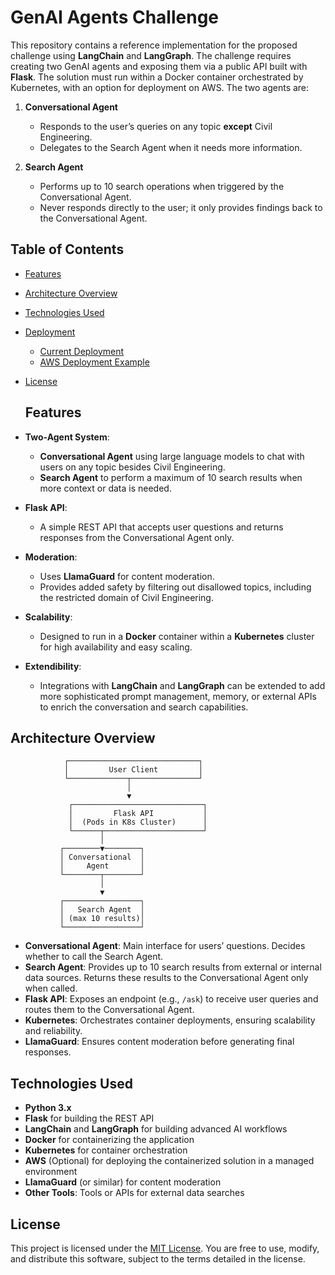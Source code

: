 # GenAI Agents Challenge

This repository contains a reference implementation for the proposed challenge using **LangChain** and **LangGraph**. The challenge requires creating two GenAI agents and exposing them via a public API built with **Flask**. The solution must run within a Docker container orchestrated by Kubernetes, with an option for deployment on AWS. The two agents are:

1. **Conversational Agent**  
   - Responds to the user’s queries on any topic **except** Civil Engineering.  
   - Delegates to the Search Agent when it needs more information.  

2. **Search Agent**  
   - Performs up to 10 search operations when triggered by the Conversational Agent.  
   - Never responds directly to the user; it only provides findings back to the Conversational Agent.
  
## Table of Contents

- [Features](#features)
- [Architecture Overview](#architecture-overview)
- [Technologies Used](#technologies-used)
- [Deployment](#deployment)
  - [Current Deployment](#current-deployment)
  - [AWS Deployment Example](#aws-deployment-example)
- [License](#license)

  ## Features

- **Two-Agent System**:
  - **Conversational Agent** using large language models to chat with users on any topic besides Civil Engineering.
  - **Search Agent** to perform a maximum of 10 search results when more context or data is needed.

- **Flask API**:
  - A simple REST API that accepts user questions and returns responses from the Conversational Agent only.

- **Moderation**:
  - Uses **LlamaGuard** for content moderation.  
  - Provides added safety by filtering out disallowed topics, including the restricted domain of Civil Engineering.

- **Scalability**:
  - Designed to run in a **Docker** container within a **Kubernetes** cluster for high availability and easy scaling.

- **Extendibility**:
  - Integrations with **LangChain** and **LangGraph** can be extended to add more sophisticated prompt management, memory, or external APIs to enrich the conversation and search capabilities.

## Architecture Overview

                ┌─────────────────────────────┐
                │         User Client         │
                └─────────────┬───────────────┘
                              │
                              ▼
                 ┌─────────────────────────────┐
                 │         Flask API           │
                 │  (Pods in K8s Cluster)      │
                 └──────┬──────────────────────┘
                        │
               ┌────────▼────────┐
               │ Conversational  │
               │     Agent       │
               └────────┬────────┘
                        │
                        ▼
               ┌─────────────────┐
               │   Search Agent  │
               │ (max 10 results)│
               └─────────────────┘

- **Conversational Agent**: Main interface for users’ questions. Decides whether to call the Search Agent.  
- **Search Agent**: Provides up to 10 search results from external or internal data sources. Returns these results to the Conversational Agent only when called.  
- **Flask API**: Exposes an endpoint (e.g., `/ask`) to receive user queries and routes them to the Conversational Agent.  
- **Kubernetes**: Orchestrates container deployments, ensuring scalability and reliability.  
- **LlamaGuard**: Ensures content moderation before generating final responses.

## Technologies Used

- **Python 3.x**
- **Flask** for building the REST API
- **LangChain** and **LangGraph** for building advanced AI workflows
- **Docker** for containerizing the application
- **Kubernetes** for container orchestration
- **AWS** (Optional) for deploying the containerized solution in a managed environment
- **LlamaGuard** (or similar) for content moderation
- **Other Tools**: Tools or APIs for external data searches

## License

This project is licensed under the [MIT License](LICENSE). You are free to use, modify, and distribute this software, subject to the terms detailed in the license.


